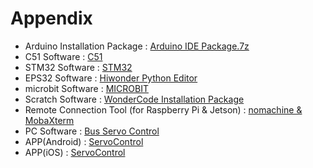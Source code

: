 # Appendix

* Arduino Installation Package : [Arduino IDE Package.7z](https://www.arduino.cc/en/software)
* C51 Software : [C51](https://drive.google.com/drive/folders/1ocfsyLbK9hZSZ_zu5OQy1_6I-vVmwg9D?usp=sharing)
* STM32 Software : [STM32](https://drive.google.com/drive/folders/1ocfsyLbK9hZSZ_zu5OQy1_6I-vVmwg9D?usp=sharing)
* EPS32 Software : [Hiwonder Python Editor](https://drive.google.com/drive/folders/1ocfsyLbK9hZSZ_zu5OQy1_6I-vVmwg9D?usp=sharing)
* microbit Software : [MICROBIT](https://drive.google.com/drive/folders/1ocfsyLbK9hZSZ_zu5OQy1_6I-vVmwg9D?usp=sharing)
* Scratch Software : [WonderCode Installation Package](https://drive.google.com/drive/folders/1ocfsyLbK9hZSZ_zu5OQy1_6I-vVmwg9D?usp=sharing)
* Remote Connection Tool (for Raspberry Pi & Jetson) : [nomachine & MobaXterm](https://drive.google.com/drive/folders/1ocfsyLbK9hZSZ_zu5OQy1_6I-vVmwg9D?usp=sharing)
* PC Software : [Bus Servo Control](https://drive.google.com/drive/folders/1Hyk9LERYsAV_pSeEv5jMgaLblkSN4Xpn?usp=sharing)
* APP(Android) : [ServoControl](https://drive.google.com/drive/folders/1ocfsyLbK9hZSZ_zu5OQy1_6I-vVmwg9D?usp=sharing)
* APP(iOS) : [ServoControl](https://apps.apple.com/us/app/servocontrol/id6473884994)

